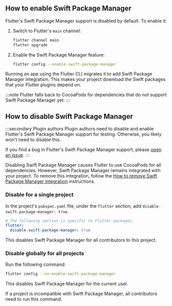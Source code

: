 ## How to enable Swift Package Manager

Flutter's Swift Package Manager support is disabled by default.
To enable it:

1. Switch to Flutter's `main` channel:

   ```sh
   flutter channel main
   flutter upgrade
   ```

2. Enable the Swift Package Manager feature:

   ```sh
   flutter config --enable-swift-package-manager
   ```

Running an app using the Flutter CLI migrates it to add Swift Package Manager
integration.
This makes your project download the Swift packages that
your Flutter plugins depend on.

:::note
Flutter falls back to CocoaPods for dependencies that do not support Swift
Package Manager yet.
:::

## How to disable Swift Package Manager

:::secondary Plugin authors
Plugin authors need to disable and enable Flutter's Swift Package Manager
support for testing.
Otherwise, you likely won't need to disable this.

If you find a bug in Flutter's Swift Package Manager support,
please [open an issue][].
:::

Disabling Swift Package Manager causes Flutter to use CocoaPods for all
dependencies.
However, Swift Package Manager remains integrated with your project.
To remove this integration,
follow the [How to remove Swift Package Manager integration][removeSPM]
instructions.

### Disable for a single project

In the project's `pubspec.yaml` file, under the `flutter` section,
add `disable-swift-package-manager: true`.

```yaml title="pubspec.yaml"
# The following section is specific to Flutter packages.
flutter:
  disable-swift-package-manager: true
```

This disables Swift Package Manager for all contributors to this project.

### Disable globally for all projects

Run the following command:

```sh
flutter config --no-enable-swift-package-manager
```

This disables Swift Package Manager for the current user.

If a project is incompatible with Swift Package Manager, all contributors
need to run this command. 

[removeSPM]: /packages-and-plugins/swift-package-manager/for-app-developers#how-to-remove-swift-package-manager-integration
[open an issue]: {{site.github}}/flutter/flutter/issues/new?template=2_bug.yml
